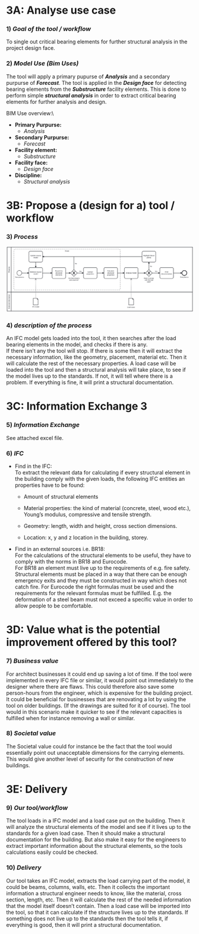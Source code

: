 
# 3A: Analyse use case


### 1) *Goal of the tool / workflow*
To single out critical bearing elements for further structural analysis in the project design face. 

### 2) *Model Use (Bim Uses)*

The tool will apply a primary pupurse of ***Analysis*** and a secondary purpurse of ***Forecast***. 
The tool is applied in the ***Design face*** for detecting bearing elements from the ***Substructure*** facility elements. 
This is done to perform simple ***structural analysis*** in order to extract critical bearing elements for further analysis and design. 

BIM Use overview:\
- **Primary Purpurse:**
    - *Analysis*
- **Secondary Purpurse:**
    - *Forecast*
- **Facility element:**
    - *Substructure*
- **Facility face:**
    - *Design face*
- **Discipline:**
    - *Structural analysis*

# 3B: Propose a (design for a) tool / workflow


### 3) *Process*
<IMG src="IMG_folder/A3 BPMN Group 14.svg">

### 4) *description of the process*
An IFC model gets loaded into the tool, it then searches after the load bearing elements in the model, and checks if there is any.  
If there isn't any the tool will stop. If there is some then it will extract the necessary information, like the geometry, placement, material etc. Then it will calculate the rest of the necessary properties. A load case will be loaded into the tool and then a structural analysis will take place, to see if the model lives up to the standards. If not, it will tell where there is a problem. If everything is fine, it will print a structural documentation.  


# 3C: Information Exchange 3


### 5) *Information Exchange*
See attached excel file.
 
### 6) *IFC*
- Find in the IFC:\
    To extract the relevant data for calculating if every structural element in the building comply with the given loads, the following IFC entities an
    properties have to be found: 

    - Amount of structural elements 

    - Material properties: the kind of material (concrete, steel, wood etc.), Young’s modulus, compressive and tensile strength. 

    - Geometry: length, width and height, cross section dimensions. 

    - Location: x, y and z location in the building, storey. 

- Find in an external sources i.e. BR18:\
    For the calculations of the structural elements to be useful, they have to comply with the norms in BR18 and Eurocode.  
    For BR18 an element must live up to the requirements of e.g. fire safety. Structural elements must be placed in a way that there can be enough
    emergency exits and they must be constructed in way which does not catch fire. 
    For Eurocode the right formulas must be used and the requirements for the relevant formulas must be fulfilled. E.g. the deformation of a steel beam
    must not exceed a specific value in order to allow people to be comfortable. 

 

# 3D: Value what is the potential improvement offered by this tool?

 
### 7) *Business value*
For architect businesses it could end up saving a lot of time. If the tool were implemented in every IFC file or similar, it would point out immediately to the designer where there are flaws. This could therefore also save some person-hours from the engineer, which is expensive for the building project.  
It could be beneficial for businesses that are renovating a lot by using the tool on older buildings. (If the drawings are suited for it of course). The tool would in this scenario make it quicker to see if the relevant capacities is fulfilled when for instance removing a wall or similar.  

### 8) *Societal value*
The Societal value could for instance be the fact that the tool would essentially point out unacceptable dimensions for the carrying elements. This would give another level of security for the construction of new buildings.   


# 3E: Delivery


### 9) *Our tool/workflow*
The tool loads in a IFC model and a load case put on the building. Then it will analyze the structural elements of the model and see if it lives up to the standards for a given load case. Then it should make a structural documentation for the building. But also make it easy for the engineers to extract important information about the structural elements, so the tools calculations easily could be checked.  

### 10) *Delivery*
Our tool takes an IFC model, extracts the load carrying part of the model, it could be beams, columns, walls, etc. Then it collects the important information a structural engineer needs to know, like the material, cross section, length, etc. Then it will calculate the rest of the needed information that the model itself doesn’t contain.  Then a load case will be imported into the tool, so that it can calculate if the structure lives up to the standards. If something does not live up to the standards then the tool tells it, if everything is good, then it will print a structural documentation. 

 

 
